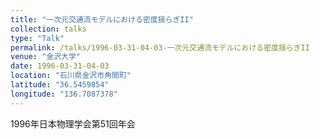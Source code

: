 ```yaml
---
title: "一次元交通流モデルにおける密度揺らぎII"
collection: talks
type: "Talk"
permalink: /talks/1996-03-31-04-03-一次元交通流モデルにおける密度揺らぎII
venue: "金沢大学"
date: 1996-03-31-04-03
location: "石川県金沢市角間町"
latitude: "36.5459854"
longitude: "136.7087378"
---
```


1996年日本物理学会第51回年会
